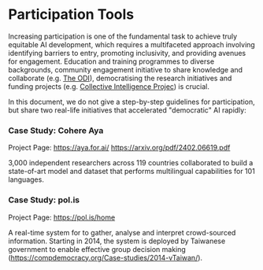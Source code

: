 # Participation Tools

Increasing participation is one of the fundamental task to achieve truly equitable AI development, which requires a multifaceted approach involving identifying barriers to entry, promoting inclusivity, and providing avenues for engagement. Education and training programmes to diverse backgrounds, community engagement initiative to share knowledge and collaborate (e.g. [The ODI](https://theodi.org/)), democratising the research initiatives and funding projects (e.g. [Collective Intelligence Projec](https://cip.org/whitepaper)) is crucial. 

In this document, we do not give a step-by-step guidelines for participation, but share two real-life initiatives that accelerated "democratic" AI rapidly:

### Case Study: Cohere Aya

Project Page: <https://aya.for.ai/>
<https://arxiv.org/pdf/2402.06619.pdf>

3,000 independent researchers across 119 countries collaborated to build a state-of-art model and dataset that performs multilingual capabilities for 101 languages.


### Case Study: pol.is

Project Page: <https://pol.is/home>

A real-time system for to gather, analyse and interpret crowd-sourced information. Starting in 2014, the system is deployed by Taiwanese government to enable effective group decision making (<https://compdemocracy.org/Case-studies/2014-vTaiwan/>).
